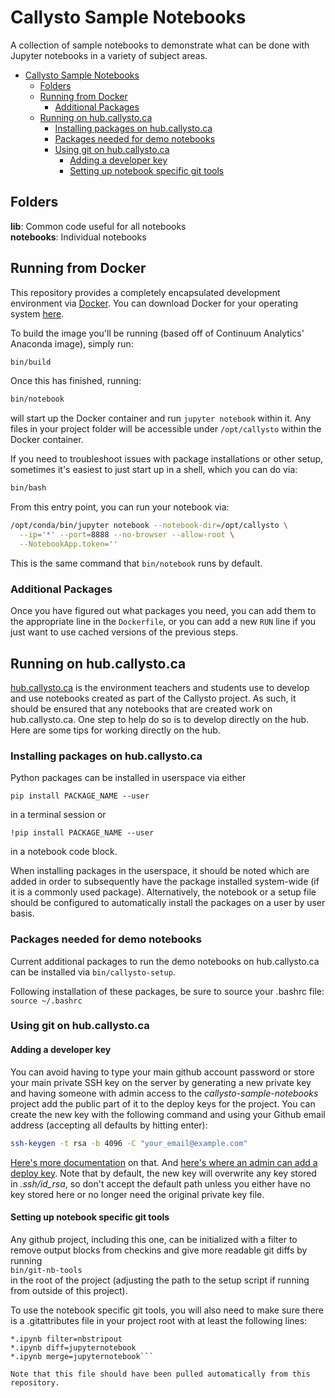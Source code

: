 # Callysto Sample Notebooks

A collection of sample notebooks to demonstrate what can be done with Jupyter notebooks in a variety of subject areas.

<!-- TOC depthFrom:1 depthTo:6 withLinks:1 updateOnSave:1 orderedList:0 -->

- [Callysto Sample Notebooks](#callysto-sample-notebooks)
	- [Folders](#folders)
	- [Running from Docker](#running-from-docker)
		- [Additional Packages](#additional-packages)
	- [Running on hub.callysto.ca](#running-on-hubcallystoca)
		- [Installing packages on hub.callysto.ca](#installing-packages-on-hubcallystoca)
		- [Packages needed for demo notebooks](#packages-needed-for-demo-notebooks)
		- [Using git on hub.callysto.ca](#using-git-on-hubcallystoca)
			- [Adding a developer key](#adding-a-developer-key)
			- [Setting up notebook specific git tools](#setting-up-notebook-specific-git-tools)

<!-- /TOC -->

## Folders

**lib**: Common code useful for all notebooks  
**notebooks**: Individual notebooks

## Running from Docker

This repository provides a completely encapsulated development environment via [Docker](https://www.docker.com). You can download Docker for your operating system [here](https://www.docker.com/community-edition).

To build the image you'll be running (based off of Continuum Analytics' Anaconda image), simply run:

```bash
bin/build
```

Once this has finished, running:

```bash
bin/notebook
```

will start up the Docker container and run `jupyter notebook` within it. Any files in your project folder will be accessible under `/opt/callysto` within the Docker container.

If you need to troubleshoot issues with package installations or other setup, sometimes it's easiest to just start up in a shell, which you can do via:

```bash
bin/bash
```

From this entry point, you can run your notebook via:

```bash
/opt/conda/bin/jupyter notebook --notebook-dir=/opt/callysto \
  --ip='*' --port=8888 --no-browser --allow-root \
  --NotebookApp.token=''
```

This is the same command that `bin/notebook` runs by default.

### Additional Packages

Once you have figured out what packages you need, you can add them to the appropriate line in the `Dockerfile`, or you can add a new `RUN` line if you just want to use cached versions of the previous steps.

## Running on hub.callysto.ca

[hub.callysto.ca](https://hub.callysto.ca) is the environment teachers and students use to develop and use notebooks created as part of the Callysto project. As such, it should be ensured that any notebooks that are created work on hub.callysto.ca. One step to help do so is to develop directly on the hub. Here are some tips for working directly on the hub.

### Installing packages on hub.callysto.ca
Python packages can be installed in userspace via either  
```
pip install PACKAGE_NAME --user
```  
in a terminal session or  
```
!pip install PACKAGE_NAME --user
```
in a notebook code block.

When installing packages in the userspace, it should be noted which are added in order to subsequently have the package installed system-wide (if it is a commonly used package). Alternatively, the notebook or a setup file should be configured to automatically install the packages on a user by user basis.

### Packages needed for demo notebooks
Current additional packages to run the demo notebooks on hub.callysto.ca can be installed via `bin/callysto-setup`.

Following installation of these packages, be sure to source your .bashrc file:  
`source ~/.bashrc`

### Using git on hub.callysto.ca
#### Adding a developer key
You can avoid having to type your main github account password or store your main private SSH key on the server by generating a new private key and having someone with admin access to the *callysto-sample-notebooks* project add the public part of it to the deploy keys for the project. You can create the new key with the following command and using your Github email address (accepting all defaults by hitting enter):

  ```bash
  ssh-keygen -t rsa -b 4096 -C "your_email@example.com"
  ```

[Here's more documentation](https://help.github.com/articles/generating-a-new-ssh-key-and-adding-it-to-the-ssh-agent/) on that. And [here's where an admin can add a deploy key](https://github.com/cybera/callysto-sample-notebooks/settings/keys). Note that by default, the new key will overwrite any key stored in *.ssh/id_rsa*, so don't accept the default path unless you either have no key stored here or no longer need the original private key file.

#### Setting up notebook specific git tools
Any github project, including this one, can be initialized with a filter to remove output blocks from checkins and give more readable git diffs by running  
`bin/git-nb-tools`  
in the root of the project (adjusting the path to the setup script if running from outside of this project).

To use the notebook specific git tools, you will also need to make sure there is a .gitattributes file in your project root with at least the following lines:

```
*.ipynb filter=nbstripout  
*.ipynb diff=jupyternotebook  
*.ipynb merge=jupyternotebook```

Note that this file should have been pulled automatically from this repository.
